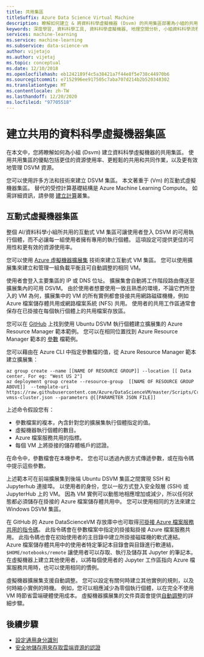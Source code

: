 ```yaml
---
title: 共用集區
titleSuffix: Azure Data Science Virtual Machine
description: 瞭解如何建立 & 將資料科學虛擬機器 (Dsvm) 的共用集區部署為小組的共用資源。
keywords: 深度學習, 資料科學工具, 資料科學虛擬機器, 地理空間分析, 小組資料科學流程
services: machine-learning
ms.service: machine-learning
ms.subservice: data-science-vm
author: vijetajo
ms.author: vijetaj
ms.topic: conceptual
ms.date: 12/10/2018
ms.openlocfilehash: eb1242189f4c5a38421a7f44e8f5e738c44970b6
ms.sourcegitcommit: e7152996ee917505c7aba707d214b2b520348302
ms.translationtype: MT
ms.contentlocale: zh-TW
ms.lasthandoff: 12/20/2020
ms.locfileid: "97705518"
---
```

# <a name="create-a-shared-pool-of-data-science-virtual-machines"></a>建立共用的資料科學虛擬機器集區

在本文中，您將瞭解如何為小組 (Dsvm) 建立資料科學虛擬機器的共用集區。 使用共用集區的優點包括更佳的資源使用率、更輕鬆的共用和共同作業，以及更有效地管理 DSVM 資源。

您可以使用許多方法和技術來建立 DSVM 集區。 本文著重于 (Vm) 的互動式虛擬機器集區。 替代的受控計算基礎結構是 Azure Machine Learning Compute。 如需詳細資訊，請參閱 [建立計算](../how-to-create-attach-compute-cluster.md)叢集。

## <a name="interactive-vm-pool"></a>互動式虛擬機器集區

整個 AI/資料科學小組所共用的互動式 VM 集區可讓使用者登入 DSVM 的可用執行個體，而不必讓每一組使用者擁有專用的執行個體。 這項設定可提供更佳的可用性和更有效的資源使用率。

您可以使用 [Azure 虛擬機器擴展集](../../virtual-machine-scale-sets/index.yml) 技術來建立互動式 VM 集區。 您可以使用擴展集來建立和管理一組負載平衡且可自動調整的相同 VM。

使用者會登入主要集區的 IP 或 DNS 位址。 擴展集會自動將工作階段路由傳送至擴展集內的可用 DSVM。 由於使用者想要使用一致且熟悉的環境，不論它們所登入的 VM 為何，擴展集中的 VM 的所有實例都會掛接共用網路磁碟機機，例如 Azure 檔案儲存體共用或網路檔案系統 (NFS) 共用。 使用者的共用工作區通常會保存在已掛接在每個執行個體上的共用檔案存放區。

您可以在 [GitHub](https://raw.githubusercontent.com/Azure/DataScienceVM/master/Scripts/CreateDSVM/Ubuntu/dsvm-vmss-cluster.json) 上找到使用 Ubuntu DSVM 執行個體建立擴展集的 Azure Resource Manager 範本範例。 您可以在相同位置找到 Azure Resource Manager 範本的 [參數](https://raw.githubusercontent.com/Azure/DataScienceVM/master/Scripts/CreateDSVM/Ubuntu/dsvm-vmss-cluster.parameters.json) 檔範例。

您可以藉由在 Azure CLI 中指定參數檔的值，從 Azure Resource Manager 範本建立擴展集：

```azurecli-interactive
az group create --name [[NAME OF RESOURCE GROUP]] --location [[ Data center. For eg: "West US 2"]
az deployment group create --resource-group  [[NAME OF RESOURCE GROUP ABOVE]]  --template-uri https://raw.githubusercontent.com/Azure/DataScienceVM/master/Scripts/CreateDSVM/Ubuntu/dsvm-vmss-cluster.json --parameters @[[PARAMETER JSON FILE]]
```

上述命令假設您有：

* 參數檔案的複本，內含針對您的擴展集執行個體指定的值。
* 虛擬機器執行個體的數目。
* Azure 檔案服務共用的指標。
* 每個 VM 上將掛接的儲存體帳戶的認證。

在命令中，參數檔會在本機參考。 您也可以透過內嵌方式傳遞參數，或在指令碼中提示這些參數。  

上述範本可在前端擴展集到後端 Ubuntu DSVM 集區之間實現 SSH 和 Jupyterhub 連接埠。 以使用者的身份，您以一般方式登入安全殼層 (SSH) 或 JupyterHub 上的 VM。 因為 VM 實例可以動態地相應增加或減少，所以任何狀態都必須儲存在掛接的 Azure 檔案儲存體共用中。 您可以使用相同的方法來建立 Windows DSVM 集區。

在 GitHub 的 Azure DataScienceVM 存放庫中也可取得[可掛接 Azure 檔案服務共用的指令碼](https://raw.githubusercontent.com/Azure/DataScienceVM/master/Extensions/General/mountazurefiles.sh)。 此指令碼會在參數檔案中指定的掛接點掛接 Azure 檔案服務共用。 此指令碼也會在初始使用者的主目錄中建立所掛接磁碟機的軟式連結。 Azure 檔案儲存體共用中的使用者特定筆記本目錄會與目錄進行軟連結， `$HOME/notebooks/remote` 讓使用者可以存取、執行及儲存其 Jupyter 的筆記本。 在虛擬機器上建立其他使用者，以將每個使用者的 Jupyter 工作區指向 Azure 檔案服務共用時，也可以使用相同的慣例。

虛擬機器擴展集支援自動調整。 您可以設定有關何時建立其他實例的規則，以及何時縮小實例的時機。 例如，您可以相應減少為零個執行個體，以在完全不使用 VM 時節省雲端硬體使用成本。 虛擬機器擴展集的文件頁面會提供[自動調整](../../virtual-machine-scale-sets/virtual-machine-scale-sets-autoscale-overview.md)的詳細步驟。

## <a name="next-steps"></a>後續步驟

* [設定通用身分識別](dsvm-common-identity.md)
* [安全地儲存用來存取雲端資源的認證](dsvm-secure-access-keys.md)